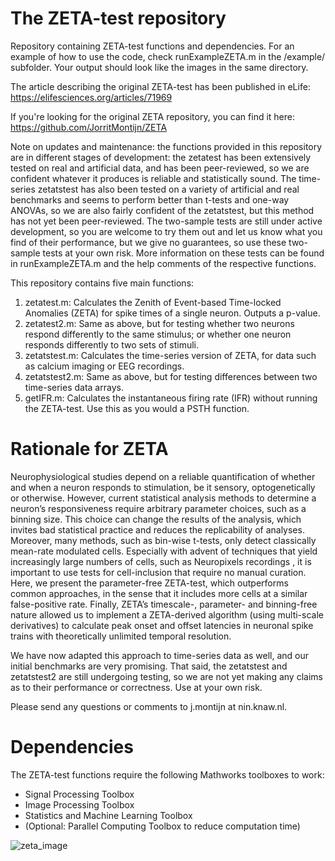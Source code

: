 # The ZETA-test repository
Repository containing ZETA-test functions and dependencies. For an example of how to use the code, check runExampleZETA.m in the /example/ subfolder. Your output should look like the images in the same directory. 

The article describing the original ZETA-test has been published in eLife: https://elifesciences.org/articles/71969

If you're looking for the original ZETA repository, you can find it here: https://github.com/JorritMontijn/ZETA

Note on updates and maintenance: the functions provided in this repository are in different stages of development: the zetatest has been extensively tested on real and artificial data, and has been peer-reviewed, so we are confident whatever it produces is reliable and statistically sound. The time-series zetatstest has also been tested on a variety of artificial and real benchmarks and seems to perform better than t-tests and one-way ANOVAs, so we are also fairly confident of the zetatstest, but this method has not yet been peer-reviewed. The two-sample tests are still under active development, so you are welcome to try them out and let us know what you find of their performance, but we give no guarantees, so use these two-sample tests at your own risk. More information on these tests can be found in runExampleZETA.m and the help comments of the respective functions.

 
This repository contains five main functions:
1) zetatest.m: Calculates the Zenith of Event-based Time-locked Anomalies (ZETA) for spike times of a single neuron. Outputs a p-value.
2) zetatest2.m: Same as above, but for testing whether two neurons respond differently to the same stimulus; or whether one neuron responds differently to two sets of stimuli.
3) zetatstest.m: Calculates the time-series version of ZETA, for data such as calcium imaging or EEG recordings.
4) zetatstest2.m: Same as above, but for testing differences between two time-series data arrays.
5) getIFR.m: Calculates the instantaneous firing rate (IFR) without running the ZETA-test. Use this as you would a PSTH function.

# Rationale for ZETA

Neurophysiological studies depend on a reliable quantification of whether and when a neuron responds to stimulation, be it sensory, optogenetically or otherwise. However, current statistical analysis methods to determine a neuron’s responsiveness require arbitrary parameter choices, such as a binning size. This choice can change the results of the analysis, which invites bad statistical practice and reduces the replicability of analyses. Moreover, many methods, such as bin-wise t-tests, only detect classically mean-rate modulated  cells. Especially with advent of techniques that yield increasingly large numbers of cells, such as Neuropixels  recordings , it is important to use tests for cell-inclusion that require no manual curation. Here, we present the parameter-free ZETA-test, which outperforms common approaches, in the sense that it includes more cells at a similar false-positive rate. 
Finally, ZETA’s timescale-, parameter- and binning-free nature allowed us to implement a ZETA-derived algorithm (using multi-scale derivatives) to calculate peak onset and offset latencies in neuronal spike trains with theoretically unlimited temporal resolution. 

We have now adapted this approach to time-series data as well, and our initial benchmarks are very promising. That said, the zetatstest and zetatstest2 are still undergoing testing, so we are not yet making any claims as to their performance or correctness. Use at your own risk.

Please send any questions or comments to j.montijn at nin.knaw.nl.


# Dependencies
The ZETA-test functions require the following Mathworks toolboxes to work:
- Signal Processing Toolbox
- Image Processing Toolbox
- Statistics and Machine Learning Toolbox
- (Optional: Parallel Computing Toolbox to reduce computation time)


![zeta_image](https://user-images.githubusercontent.com/15422591/135059690-2d7f216a-726e-4080-a4ec-2b3fae78e10c.png)
